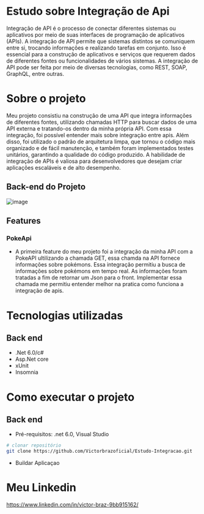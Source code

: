 # Estudo sobre Integração de Api
Integração de API é o processo de conectar diferentes sistemas ou aplicativos por meio de suas interfaces de programação de aplicativos (APIs). A integração de API permite que sistemas distintos se comuniquem entre si, trocando informações e realizando tarefas em conjunto. Isso é essencial para a construção de aplicativos e serviços que requerem dados de diferentes fontes ou funcionalidades de vários sistemas. A integração de API pode ser feita por meio de diversas tecnologias, como REST, SOAP, GraphQL, entre outras.

# Sobre o projeto

Meu projeto consistiu na construção de uma API que integra informações de diferentes fontes, utilizando chamadas HTTP para buscar dados de uma API externa e tratando-os dentro da minha própria API. Com essa integração, foi possível entender mais sobre integração entre apis.  Além disso, foi utilizado o padrão de arquitetura limpa, que tornou o código mais organizado e de fácil manutenção, e também foram implementados testes unitários, garantindo a qualidade do código produzido. A habilidade de integração de APIs é valiosa para desenvolvedores que desejam criar aplicações escaláveis e de alto desempenho.

## Back-end do Projeto
![image](https://user-images.githubusercontent.com/87781300/235469095-6772f5cd-52fc-4039-9986-eadbb7db0431.png)

## Features
### PokeApi
- A primeira feature do meu projeto foi a integração da minha API com a PokeAPI ultilizando a chamada GET, essa chamda na API fornece informações sobre pokémons. Essa integração permitiu a busca de informações sobre pokémons em tempo real. As informações foram tratadas a fim de retornar um Json para o front. Implementar essa chamada me permitiu entender melhor na pratica como funciona a integração de apis.

# Tecnologias utilizadas
## Back end
- .Net 6.0/c#
- Asp.Net core
- xUnit
- Insomnia
# Como executar o projeto

## Back end
- Pré-requisitos: .net 6.0, Visual Studio

```bash
# clonar repositório
git clone https://github.com/Victorbrazoficial/Estudo-Integracao.git
```
- Buildar Aplicaçao

# Meu Linkedin

https://www.linkedin.com/in/victor-braz-9bb915162/

